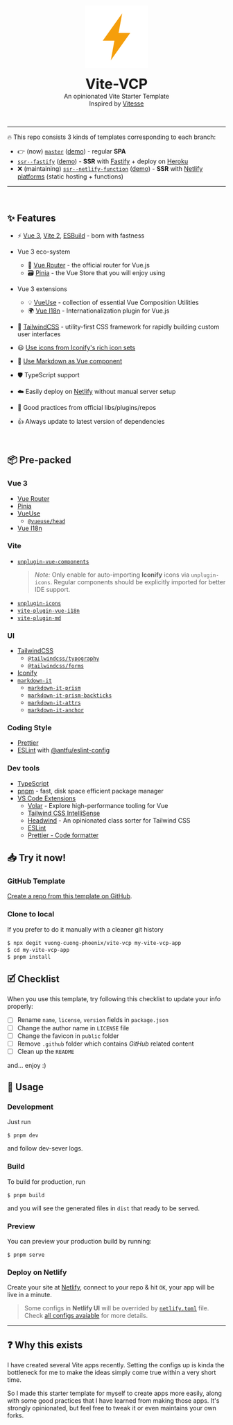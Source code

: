 <p align='center'>
  <img src="./.github/images/ion-ios-bolt.png" alt="Vite-VCP image">
</p>

<p align='center'>
  <b style="font-size: 2rem">Vite-VCP</b>
  <br />
  An opinionated Vite Starter Template
  <br />
  Inspired by <a href="https://github.com/antfu/vitesse">Vitesse</a>
</p>

<br />

---

🔥 This repo consists 3 kinds of templates corresponding to each branch:

- 👉 (now) [`master`](https://github.com/vuong-cuong-phoenix/vite-vcp/tree/master) ([demo](https://vite-vcp.netlify.app)) - regular **SPA**
- [`ssr--fastify`](https://github.com/vuong-cuong-phoenix/vite-vcp/tree/ssr--fastify) ([demo](https://vite-vcp.herokuapp.com)) - **SSR** with [Fastify](https://www.fastify.io/) + deploy on [Heroku](https://www.heroku.com/)
- ❌ (maintaining) [`ssr--netlify-function`](https://github.com/vuong-cuong-phoenix/vite-vcp/tree/ssr--netlify-function) ([demo](https://vite-vcp-ssr.netlify.app)) - **SSR** with [Netlify platforms](https://www.netlify.com/products/) (static hosting + functions)

---

<br />

## ✨ Features

- ⚡️ [Vue 3](https://vuejs.org/), [Vite 2](https://vitejs.dev/), [ESBuild](https://esbuild.github.io/) - born with fastness

- Vue 3 eco-system

  - 🚀 [Vue Router](https://router.vuejs.org/) - the official router for Vue.js
  - 🗃️ [Pinia](https://pinia.vuejs.org/) - the Vue Store that you will enjoy using

- Vue 3 extensions

  - 💡 [VueUse](https://vueuse.org/) - collection of essential Vue Composition Utilities
  - 🌍 [Vue I18n](https://vue-i18n.intlify.dev/) - Internationalization plugin for Vue.js

- 🎨 [TailwindCSS](https://tailwindcss.com/) - utility-first CSS framework for rapidly building custom user interfaces

- 😃 [Use icons from Iconify's rich icon sets](https://iconify.design/)

- 📝 [Use Markdown as Vue component](./src/components/markdown)

- 🛡️ TypeScript support

- ☁️️ Easily deploy on [Netlify](./netlify.toml) without manual server setup

- 💪 Good practices from official libs/plugins/repos

- 👍 Always update to latest version of dependencies

<br>

## 📦 Pre-packed

### Vue 3

- [Vue Router](https://router.vuejs.org/)
- [Pinia](https://pinia.vuejs.org/)
- [VueUse](https://vueuse.org/)
  - [`@vueuse/head`](https://github.com/vueuse/head)
- [Vue I18n](https://vue-i18n.intlify.dev/)

### Vite

- [`unplugin-vue-components`](https://github.com/antfu/unplugin-vue-components)
  > _Note:_ Only enable for auto-importing **Iconify** icons via `unplugin-icons`. Regular components should be explicitly imported for better IDE support.
- [`unplugin-icons`](https://github.com/antfu/unplugin-icons)
- [`vite-plugin-vue-i18n`](https://github.com/intlify/bundle-tools/tree/main/packages/vite-plugin-vue-i18n)
- [`vite-plugin-md`](https://github.com/antfu/vite-plugin-md)

### UI

- [TailwindCSS](https://tailwindcss.com/)
  - [`@tailwindcss/typography`](https://tailwindcss.com/docs/typography-plugin)
  - [`@tailwindcss/forms`](https://github.com/tailwindlabs/tailwindcss-forms)
- [Iconify](https://iconify.design/)
- [`markdown-it`](https://github.com/markdown-it/markdown-it)
  - [`markdown-it-prism`](https://github.com/jGleitz/markdown-it-prism)
  - [`markdown-it-prism-backticks`](https://github.com/stevejay/markdown-it-prism-backticks)
  - [`markdown-it-attrs`](https://github.com/arve0/markdown-it-attrs)
  - [`markdown-it-anchor`](https://github.com/valeriangalliat/markdown-it-anchor)

### Coding Style

- [Prettier](https://prettier.io/)
- [ESLint](https://eslint.org/) with [@antfu/eslint-config](https://github.com/antfu/eslint-config)

### Dev tools

- [TypeScript](https://www.typescriptlang.org/)
- [pnpm](https://pnpm.io/) - fast, disk space efficient package manager
- [VS Code Extensions](./.vscode/extensions.json)
  - [Volar](https://marketplace.visualstudio.com/items?itemName=johnsoncodehk.volar) - Explore high-performance tooling for Vue
  - [Tailwind CSS IntelliSense](https://marketplace.visualstudio.com/items?itemName=bradlc.vscode-tailwindcss)
  - [Headwind](https://marketplace.visualstudio.com/items?itemName=bradlc.vscode-tailwindcss) - An opinionated class sorter for Tailwind CSS
  - [ESLint](https://marketplace.visualstudio.com/items?itemName=dbaeumer.vscode-eslint)
  - [Prettier - Code formatter](https://marketplace.visualstudio.com/items?itemName=esbenp.prettier-vscode)

## 📥 Try it now!

### GitHub Template

[Create a repo from this template on GitHub](https://github.com/vuong-cuong-phoenix/vite-vcp/generate).

### Clone to local

If you prefer to do it manually with a cleaner git history

```shell
$ npx degit vuong-cuong-phoenix/vite-vcp my-vite-vcp-app
$ cd my-vite-vcp-app
$ pnpm install
```

## 🗹 Checklist

When you use this template, try following this checklist to update your info properly:

- [ ] Rename `name`, `license`, `version` fields in `package.json`
- [ ] Change the author name in `LICENSE` file
- [ ] Change the favicon in `public` folder
- [ ] Remove `.github` folder which contains _GitHub_ related content
- [ ] Clean up the `README`

and... enjoy :)

## 💁 Usage

### Development

Just run

```shell
$ pnpm dev
```

and follow dev-sever logs.

### Build

To build for production, run

```shell
$ pnpm build
```

and you will see the generated files in `dist` that ready to be served.

### Preview

You can preview your production build by running:

```shell
$ pnpm serve
```

### Deploy on Netlify

Create your site at [Netlify](https://app.netlify.com), connect to your repo & hit `OK`, your app will be live in a minute.

> Some configs in **Netlify UI** will be overrided by [`netlify.toml`](./netlify.toml) file. Check [all configs avaiable](https://docs.netlify.com/configure-builds/file-based-configuration/) for more details.

---

## ❓ Why this exists

I have created several Vite apps recently. Setting the configs up is kinda the bottleneck for me to make the ideas simply come true within a very short time.

So I made this starter template for myself to create apps more easily, along with some good practices that I have learned from making those apps. It's strongly opinionated, but feel free to tweak it or even maintains your own forks.
